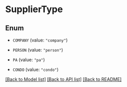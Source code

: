 # SupplierType

## Enum


* `COMPANY` (value: `"company"`)

* `PERSON` (value: `"person"`)

* `PA` (value: `"pa"`)

* `CONDO` (value: `"condo"`)


[[Back to Model list]](../README.md#documentation-for-models) [[Back to API list]](../README.md#documentation-for-api-endpoints) [[Back to README]](../README.md)



